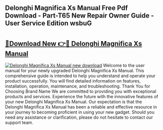 ## Delonghi Magnifica Xs Manual Free Pdf Download - Part-T65 New Repair Owner Guide - User Service Edition wsbuG

# <h2><a href="http://bc11122.oget.top/?id=Delonghi+Magnifica+Xs+Manual">🔗Download New 👉🔴 Delonghi Magnifica Xs Manual</a></h2>

[![Delonghi Magnifica Xs Manual new download](https://i.imgur.com/5g1atiW.png)](http://bc11122.oget.top/?id=Delonghi+Magnifica+Xs+Manual)
Welcome to the user manual for your newly upgraded Delonghi Magnifica Xs Manual. This comprehensive guide is intended to help you understand and operate your product successfully. You will find detailed information on features, installation, operation, maintenance, and troubleshooting. Thank You for Choosing Brand Name We are committed to providing you with exceptional products and services. Experience the future with the innovative features of your new Delonghi Magnifica Xs Manual. Our expectation is that the Delonghi Magnifica Xs Manual has been a reliable and effective resource in your journey to becoming proficient in using your new gadget. Should you need any assistance or clarification, please do not hesitate to contact our support team.
